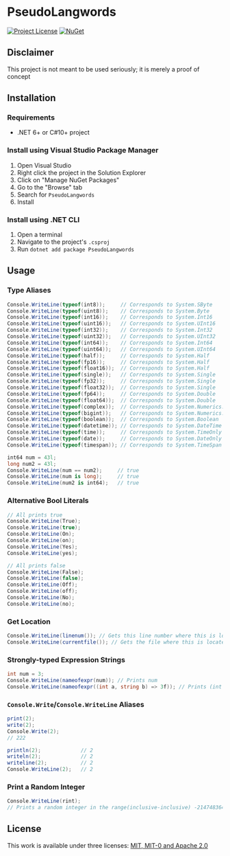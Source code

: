 # PseudoLangwords
[![Project License](https://img.shields.io/badge/license-MIT%20OR%20MIT--0%20OR%20Apache--2.0-green?style=flat-square "License")](https://github.com/Arthri/PseudoLangwords/blob/44a4d691faa514b2f16d870fac94f6f93ebe2dbb/LICENSE.md) [![NuGet](https://img.shields.io/nuget/v/PseudoLangwords?style=flat-square "Latest NuGet Release")](https://www.nuget.org/packages/PseudoLangwords/latest)

## Disclaimer
This project is not meant to be used seriously; it is merely a proof of concept

## Installation

### Requirements
- .NET 6+ or C#10+ project

### Install using Visual Studio Package Manager
1. Open Visual Studio
1. Right click the project in the Solution Explorer
1. Click on "Manage NuGet Packages"
1. Go to the "Browse" tab
1. Search for `PseudoLangwords`
1. Install

### Install using .NET CLI
1. Open a terminal
1. Navigate to the project's `.csproj`
1. Run `dotnet add package PseudoLangwords`

## Usage

### Type Aliases
```cs
Console.WriteLine(typeof(int8));     // Corresponds to System.SByte
Console.WriteLine(typeof(uint8));    // Corresponds to System.Byte
Console.WriteLine(typeof(int16));    // Corresponds to System.Int16
Console.WriteLine(typeof(uint16));   // Corresponds to System.UInt16
Console.WriteLine(typeof(int32));    // Corresponds to System.Int32
Console.WriteLine(typeof(uint32));   // Corresponds to System.UInt32
Console.WriteLine(typeof(int64));    // Corresponds to System.Int64
Console.WriteLine(typeof(uint64));   // Corresponds to System.UInt64
Console.WriteLine(typeof(half));     // Corresponds to System.Half
Console.WriteLine(typeof(fp16));     // Corresponds to System.Half
Console.WriteLine(typeof(float16));  // Corresponds to System.Half
Console.WriteLine(typeof(single));   // Corresponds to System.Single
Console.WriteLine(typeof(fp32));     // Corresponds to System.Single
Console.WriteLine(typeof(float32));  // Corresponds to System.Single
Console.WriteLine(typeof(fp64));     // Corresponds to System.Double
Console.WriteLine(typeof(float64));  // Corresponds to System.Double
Console.WriteLine(typeof(complex));  // Corresponds to System.Numerics.Complex
Console.WriteLine(typeof(bigint));   // Corresponds to System.Numerics.BigInteger
Console.WriteLine(typeof(boolean));  // Corresponds to System.Boolean
Console.WriteLine(typeof(datetime)); // Corresponds to System.DateTime
Console.WriteLine(typeof(time));     // Corresponds to System.TimeOnly
Console.WriteLine(typeof(date));     // Corresponds to System.DateOnly
Console.WriteLine(typeof(timespan)); // Corresponds to System.TimeSpan

int64 num = 43l;
long num2 = 43l;
Console.WriteLine(num == num2);     // true
Console.WriteLine(num is long);     // true
Console.WriteLine(num2 is int64);   // true
```

### Alternative Bool Literals
```cs
// All prints true
Console.WriteLine(True);
Console.WriteLine(true);
Console.WriteLine(On);
Console.WriteLine(on);
Console.WriteLine(Yes);
Console.WriteLine(yes);

// All prints false
Console.WriteLine(False);
Console.WriteLine(false);
Console.WriteLine(Off);
Console.WriteLine(off);
Console.WriteLine(No);
Console.WriteLine(no);
```

### Get Location
```cs
Console.WriteLine(linenum()); // Gets this line number where this is located
Console.WriteLine(currentfile()); // Gets the file where this is located
```

### Strongly-typed Expression Strings
```cs
int num = 3;
Console.WriteLine(nameofexpr(num)); // Prints num
Console.WriteLine(nameofexpr((int a, string b) => 3f)); // Prints (int a, string b) => 3f
```

### `Console.Write`/`Console.WriteLine` Aliases
```cs
print(2);
write(2);
Console.Write(2);
// 222

println(2);             // 2
writeln(2);             // 2
writeline(2);           // 2
Console.WriteLine(2);   // 2
```

### Print a Random Integer
```cs
Console.WriteLine(rint);
// Prints a random integer in the range(inclusive-inclusive) -2147483648..2147483647
```

## License
This work is available under three licenses: [MIT, MIT-0 and Apache 2.0](https://github.com/Arthri/PseudoLangwords/blob/44a4d691faa514b2f16d870fac94f6f93ebe2dbb/LICENSE.md)
